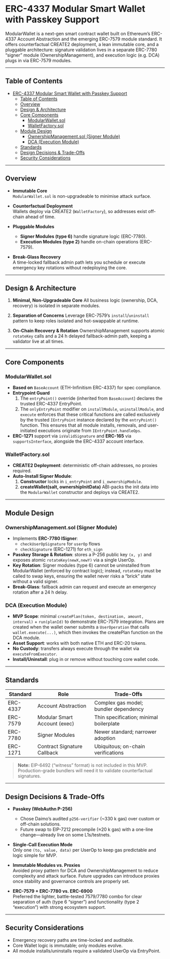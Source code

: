 # ERC-4337 Modular Smart Wallet with Passkey Support

ModularWallet is a next-gen smart contract wallet built on Ethereum’s ERC-4337 Account Abstraction and the emerging ERC-7579 module standard. It offers counterfactual CREATE2 deployment, a lean immutable core, and a pluggable architecture: signature validation lives in a separate ERC-7780 “signer” module (OwnershipManagement), and execution logic (e.g. DCA) plugs in via ERC-7579 modules.

---

## Table of Contents

- [ERC-4337 Modular Smart Wallet with Passkey Support](#erc-4337-modular-smart-wallet-with-passkey-support)
  - [Table of Contents](#table-of-contents)
  - [Overview](#overview)
  - [Design \& Architecture](#design--architecture)
  - [Core Components](#core-components)
    - [ModularWallet.sol](#modularwalletsol)
    - [WalletFactory.sol](#walletfactorysol)
  - [Module Design](#module-design)
    - [OwnershipManagement.sol (Signer Module)](#ownershipmanagementsol-signer-module)
    - [DCA (Execution Module)](#dca-execution-module)
  - [Standards](#standards)
  - [Design Decisions \& Trade-Offs](#design-decisions--trade-offs)
  - [Security Considerations](#security-considerations)

---

## Overview

- **Immutable Core**  
  `ModularWallet.sol` is non-upgradeable to minimise attack surface.  

- **Counterfactual Deployment**  
  Wallets deploy via CREATE2 (`WalletFactory`), so addresses exist off-chain ahead of time.  

- **Pluggable Modules**  
  - **Signer Modules (type 6)** handle signature logic (ERC-7780).  
  - **Execution Modules (type 2)** handle on-chain operations (ERC-7579).  

- **Break-Glass Recovery**  
  A time-locked fallback admin path lets you schedule or execute emergency key rotations without redeploying the core.

---

## Design & Architecture

1. **Minimal, Non-Upgradeable Core** 
All business logic (ownership, DCA, recovery) is isolated in separate modules.


2. **Separation of Concerns** 
Leverage ERC-7579’s `install`/`uninstall` pattern to keep roles isolated and hot-swappable at runtime.


3. **On-Chain Recovery & Rotation** 
OwnershipManagement supports atomic `rotateKey` calls and a 24 h delayed fallback-admin path, keeping a validator live at all times.

---

## Core Components 

### ModularWallet.sol

- **Based on** `BaseAccount` (ETH-Infinitism ERC-4337) for spec compliance.  
- **Entrypoint Guard** 
  1. The `entryPoint()` override (inherited from `BaseAccount`) declares the trusted ERC-4337 EntryPoint. 
  2. The `onlyEntryPoint` modifier on `installModule`, `uninstallModule`, and `execute` enforces that these critical functions are called exclusively by the trusted `IEntryPoint` instance declared by the `entryPoint()` function. This ensures that all module installs, removals, and user-initiated executions originate from `IEntryPoint.handleOps`. 
- **ERC-1271** support via `isValidSignature` and **ERC-165** via `supportsInterface`, alongside the ERC-4337 account interface.  

### WalletFactory.sol
  
- **CREATE2 Deployment**: deterministic off-chain addresses, no proxies required.  
- **Auto-Install Signer Module**: 
  1. **Constructor** locks in `i_entryPoint` and `i_ownershipModule`.  
  2. **createWallet(salt, ownershipInitData)** ABI-packs the init data into the `ModularWallet` constructor and deploys via CREATE2.

---

## Module Design

### OwnershipManagement.sol (Signer Module)

- Implements **ERC-7780 ISigner**:  
  - `checkUserOpSignature` for `userOp` flows  
  - `checkSignature` (ERC-1271) for `eth_sign`  
- **Passkey Storage & Rotation**: stores a P-256 public key `(x, y)` and exposes atomic `rotateKey(newX,newY)` via a single UserOp.  
- **Key Rotation**: Signer modules (type 6) cannot be uninstalled from ModularWallet (enforced by contract logic); instead, `rotateKey` must be called to swap keys, ensuring the wallet never risks a “brick” state without a valid signer. 
- **Break-Glass**: fallback admin can request and execute an emergency rotation after a 24 h delay.


### DCA (Execution Module)

- **MVP Scope**: minimal `createPlan(token, destination, amount, interval)` + `run(planId)` to demonstrate ERC-7579 integration. Plans are created when the wallet owner submits a `UserOperation` that calls `wallet.execute(...)`, which then invokes the createPlan function on the DCA module.
- **Asset Support**: works with both native ETH and ERC-20 tokens. 
- **No Custody**: transfers always execute through the wallet via `executeFromExecutor`.  
- **Install/Uninstall**: plug in or remove without touching core wallet code.

---

## Standards

| Standard | Role                         | Trade-Offs                              |
| -------- | ---------------------------- | --------------------------------------- |
| ERC-4337 | Account Abstraction          | Complex gas model; bundler dependency   |
| ERC-7579 | Modular Smart Account (exec) | Thin specification; minimal boilerplate |
| ERC-7780 | Signer Modules               | Newer standard; narrower adoption       |
| ERC-1271 | Contract Signature Callback  | Ubiquitous; on-chain verifications      |


> **Note:** EIP-6492 (“witness” format) is not included in this MVP. Production-grade bundlers will need it to validate counterfactual signatures.

---

## Design Decisions & Trade-Offs

- **Passkey (WebAuthn P-256)**  
  - Chose Daimo’s audited `p256-verifier` (~330 k gas) over custom or off-chain solutions.  
  - Future swap to EIP-7212 precompile (≈20 k gas) with a one-line change—already live on some L1s/testnets.

- **Single-Call Execution Mode**  
  Only one `(to, value, data)` per UserOp to keep gas predictable and logic simple for MVP.

- **Immutable Modules vs. Proxies**  
  Avoided proxy pattern for DCA and OwnershipManagement to reduce complexity and attack surface. Future upgrades can introduce proxies once stability and governance controls are properly set.

- **ERC-7579 + ERC-7780 vs. ERC-6900**  
  Preferred the lighter, battle-tested 7579/7780 combo for clear separation of auth (type 6 “signer”) and functionality (type 2 “execution”) with strong ecosystem support.

---

## Security Considerations

- Emergency recovery paths are time-locked and auditable.  
- Core Wallet logic is immutable; only modules evolve.  
- All module installs/uninstalls require a validated UserOp via EntryPoint.




